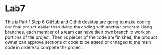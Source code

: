 # Lab7
 This is Part 1 Step 6
GitHub and Githib desktop are going to make coding our final project easier than doing the coding with another program
Using branches, each member of a team can have their own branch to work on portions of the project.
Then as pieces of the code are finished, the product owner can approve sections of code to be added or chnaged to the main code in ordere to complete the project.
